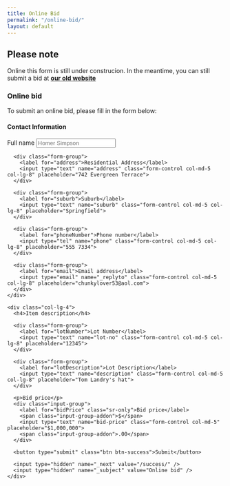 ```yaml
---
title: Online Bid
permalink: "/online-bid/"
layout: default
---
```


## Please note
Online this form is still under construcion. In the meantime, you can still submit a bid at **[our old website](https://pmtc.xyz/bid)**

### Online bid

To submit an online bid, please fill in the form below:

<form name="online-bid" action="https://formspree.io/admin@pmtc.xyz" method="POST">
  <div class="row">
    <div class="col-lg-4 col-lg-offset-2">
      <h4>Contact Information</h4>
      <div class="form-group">
        <label for="fullName">Full name</label>
        <input type="text" name="full-name" class="form-control col-md-5 col-lg-8" placeholder="Homer Simpson">
      </div>

      <div class="form-group">
        <label for="address">Residential Address</label>
        <input type="text" name="address" class="form-control col-md-5 col-lg-8" placeholder="742 Evergreen Terrace">
      </div>

      <div class="form-group">
        <label for="suburb">Suburb</label>
        <input type="text" name="suburb" class="form-control col-md-5 col-lg-8" placeholder="Springfield">
      </div>

      <div class="form-group">
        <label for="phoneNumber">Phone number</label>
        <input type="tel" name="phone" class="form-control col-md-5 col-lg-8" placeholder="555 7334">
      </div>

      <div class="form-group">
        <label for="email">Email address</label>
        <input type="email" name="_replyto" class="form-control col-md-5 col-lg-8" placeholder="chunkylover53@aol.com">
      </div>
    </div>

    <div class="col-lg-4">
      <h4>Item description</h4>

      <div class="form-group">
        <label for="lotNumber">Lot Number</label>
        <input type="text" name="lot-no" class="form-control col-md-5 col-lg-8" placeholder="12345">
      </div>

      <div class="form-group">
        <label for="lotDescription">Lot Description</label>
        <input type="text" name="description" class="form-control col-md-5 col-lg-8" placeholder="Tom Landry's hat">
      </div>

      <p>Bid price</p>
      <div class="input-group">
        <label for="bidPrice" class="sr-only">Bid price</label>
        <span class="input-group-addon">$</span>
        <input type="text" name="bid-price" class="form-control col-md-5" placeholder="$1,000,000">
        <span class="input-group-addon">.00</span>
      </div>

      <button type="submit" class="btn btn-success">Submit</button>

      <input type="hidden" name="_next" value="/success/" />
      <input type="hidden" name="_subject" value="Online bid" />
    </div>
  </div>
</form>
